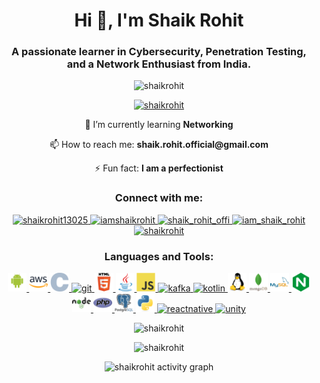 <div align="center">
  <h1>Hi 👋, I'm Shaik Rohit</h1>
  <h3>A passionate learner in Cybersecurity, Penetration Testing, and a Network Enthusiast from India.</h3>

  <p>
    <img src="https://komarev.com/ghpvc/?username=shaikrohit&label=Profile%20views&color=bb9af7&style=flat-square" alt="shaikrohit" />
  </p>

  <p>
    <a href="https://github.com/ryo-ma/github-profile-trophy">
      <img src="https://github-profile-trophy.vercel.app/?username=shaikrohit&theme=tokyonight" alt="shaikrohit" />
    </a>
  </p>

  <p>🌱 I’m currently learning <b>Networking</b></p>
  <p>📫 How to reach me: <b>shaik.rohit.official@gmail.com</b></p>
  <p>⚡ Fun fact: <b>I am a perfectionist</b></p>

  <h3>Connect with me:</h3>
  <p>
    <a href="https://twitter.com/shaikrohit13025" target="_blank">
      <img src="https://img.shields.io/badge/Twitter-1DA1F2?style=for-the-badge&logo=twitter&logoColor=white" alt="shaikrohit13025"/>
    </a>
    <a href="https://instagram.com/iamshaikrohit" target="_blank">
      <img src="https://img.shields.io/badge/Instagram-E4405F?style=for-the-badge&logo=instagram&logoColor=white" alt="iamshaikrohit"/>
    </a>
    <a href="https://www.hackerrank.com/shaik_rohit_offi" target="_blank">
      <img src="https://img.shields.io/badge/HackerRank-2EC866?style=for-the-badge&logo=hackerrank&logoColor=white" alt="shaik_rohit_offi"/>
    </a>
    <a href="https://www.leetcode.com/iam_shaik_rohit" target="_blank">
      <img src="https://img.shields.io/badge/LeetCode-FFA116?style=for-the-badge&logo=leetcode&logoColor=black" alt="iam_shaik_rohit"/>
    </a>
    <a href="https://discord.gg/shaikrohit" target="_blank">
      <img src="https://img.shields.io/badge/Discord-7289DA?style=for-the-badge&logo=discord&logoColor=white" alt="shaikrohit"/>
    </a>
  </p>

  <h3>Languages and Tools:</h3>
  <p>
    <a href="https://developer.android.com" target="_blank" rel="noreferrer"> <img src="https://raw.githubusercontent.com/devicons/devicon/master/icons/android/android-original-wordmark.svg" alt="android" width="30" height="30"/> </a>
    <a href="https://aws.amazon.com" target="_blank" rel="noreferrer"> <img src="https://raw.githubusercontent.com/devicons/devicon/master/icons/amazonwebservices/amazonwebservices-original-wordmark.svg" alt="aws" width="30" height="30"/> </a>
    <a href="https://www.cprogramming.com/" target="_blank" rel="noreferrer"> <img src="https://raw.githubusercontent.com/devicons/devicon/master/icons/c/c-original.svg" alt="c" width="30" height="30"/> </a>
    <a href="https://git-scm.com/" target="_blank" rel="noreferrer"> <img src="https://www.vectorlogo.zone/logos/git-scm/git-scm-icon.svg" alt="git" width="30" height="30"/> </a>
    <a href="https://www.w3.org/html/" target="_blank" rel="noreferrer"> <img src="https://raw.githubusercontent.com/devicons/devicon/master/icons/html5/html5-original-wordmark.svg" alt="html5" width="30" height="30"/> </a>
    <a href="https://www.java.com" target="_blank" rel="noreferrer"> <img src="https://raw.githubusercontent.com/devicons/devicon/master/icons/java/java-original.svg" alt="java" width="30" height="30"/> </a>
    <a href="https://developer.mozilla.org/en-US/docs/Web/JavaScript" target="_blank" rel="noreferrer"> <img src="https://raw.githubusercontent.com/devicons/devicon/master/icons/javascript/javascript-original.svg" alt="javascript" width="30" height="30"/> </a>
    <a href="https://kafka.apache.org/" target="_blank" rel="noreferrer"> <img src="https://www.vectorlogo.zone/logos/apache_kafka/apache_kafka-icon.svg" alt="kafka" width="30" height="30"/> </a>
    <a href="https://kotlinlang.org" target="_blank" rel="noreferrer"> <img src="https://www.vectorlogo.zone/logos/kotlinlang/kotlinlang-icon.svg" alt="kotlin" width="30" height="30"/> </a>
    <a href="https://www.linux.org/" target="_blank" rel="noreferrer"> <img src="https://raw.githubusercontent.com/devicons/devicon/master/icons/linux/linux-original.svg" alt="linux" width="30" height="30"/> </a>
    <a href="https://www.mongodb.com/" target="_blank" rel="noreferrer"> <img src="https://raw.githubusercontent.com/devicons/devicon/master/icons/mongodb/mongodb-original-wordmark.svg" alt="mongodb" width="30" height="30"/> </a>
    <a href="https://www.mysql.com/" target="_blank" rel="noreferrer"> <img src="https://raw.githubusercontent.com/devicons/devicon/master/icons/mysql/mysql-original-wordmark.svg" alt="mysql" width="30" height="30"/> </a>
    <a href="https://www.nginx.com" target="_blank" rel="noreferrer"> <img src="https://raw.githubusercontent.com/devicons/devicon/master/icons/nginx/nginx-original.svg" alt="nginx" width="30" height="30"/> </a>
    <a href="https://nodejs.org" target="_blank" rel="noreferrer"> <img src="https://raw.githubusercontent.com/devicons/devicon/master/icons/nodejs/nodejs-original-wordmark.svg" alt="nodejs" width="30" height="30"/> </a>
    <a href="https://www.php.net" target="_blank" rel="noreferrer"> <img src="https://raw.githubusercontent.com/devicons/devicon/master/icons/php/php-original.svg" alt="php" width="30" height="30"/> </a>
    <a href="https://www.postgresql.org" target="_blank" rel="noreferrer"> <img src="https://raw.githubusercontent.com/devicons/devicon/master/icons/postgresql/postgresql-original-wordmark.svg" alt="postgresql" width="30" height="30"/> </a>
    <a href="https://www.python.org" target="_blank" rel="noreferrer"> <img src="https://raw.githubusercontent.com/devicons/devicon/master/icons/python/python-original.svg" alt="python" width="30" height="30"/> </a>
    <a href="https://reactnative.dev/" target="_blank" rel="noreferrer"> <img src="https://reactnative.dev/img/header_logo.svg" alt="reactnative" width="30" height="30"/> </a>
    <a href="https://unity.com/" target="_blank" rel="noreferrer"> <img src="https://www.vectorlogo.zone/logos/unity3d/unity3d-icon.svg" alt="unity" width="30" height="30"/> </a>
  </p>

  <p>
    <img src="https://github-readme-stats.vercel.app/api/top-langs/?username=shaikrohit&show_icons=true&locale=en&layout=compact&theme=tokyonight" alt="shaikrohit" />
  </p>

  <p>
    <img src="https://github-readme-stats.vercel.app/api?username=shaikrohit&show_icons=true&locale=en&theme=tokyonight" alt="shaikrohit" />
  </p>

  <p>
    <img src="https://github-readme-activity-graph.vercel.app/graph?username=shaikrohit&bg_color=1a1b27&color=7982a9&line=bb9af7&point=7982a9&area=true&hide_border=true" alt="shaikrohit activity graph"/>
  </p>
</div>
